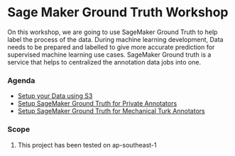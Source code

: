 # Sage Maker Ground Truth Workshop

On this workshop, we are going to use SageMaker Ground Truth to help label the process of the data. During machine learning development, Data needs to be prepared and labelled to give more accurate prediction for supervised machine learning use cases. SageMaker Ground truth is a service that helps to centralized the annotation data jobs into one.

### Agenda
* [Setup your Data using S3](docs/Data.md)
* [Setup SageMaker Ground Truth for Private Annotators](docs/Private.md)
* [Setup SageMaker Ground Truth for Mechanical Turk Annotators](docs/Mturk.md)

### Scope
1. This project has been tested on ap-southeast-1